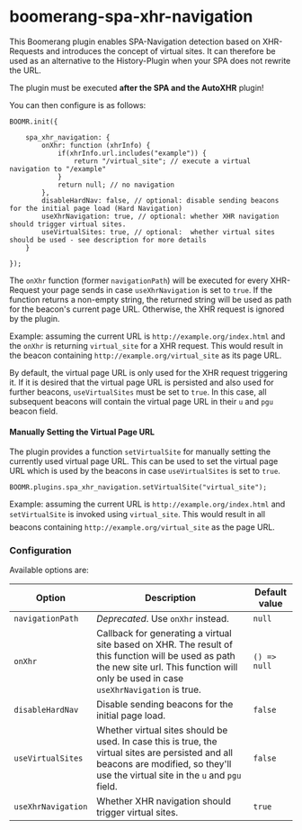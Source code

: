 # boomerang-spa-xhr-navigation

This Boomerang plugin enables SPA-Navigation detection based on XHR-Requests and introduces the concept of virtual sites.
It can therefore be used as an alternative to the History-Plugin when your SPA does not rewrite the URL.

The plugin must be executed **after the SPA and the AutoXHR** plugin!

You can then configure is as follows:
```
BOOMR.init({

    spa_xhr_navigation: {
        onXhr: function (xhrInfo) {
            if(xhrInfo.url.includes("example")) {
                return "/virtual_site"; // execute a virtual navigation to "/example"
            }
            return null; // no navigation
        },
        disableHardNav: false, // optional: disable sending beacons for the initial page load (Hard Navigation)
        useXhrNavigation: true, // optional: whether XHR navigation should trigger virtual sites.
        useVirtualSites: true, // optional:  whether virtual sites should be used - see description for more details
    }

});
```

The `onXhr` function (former `navigationPath`) will be executed for every XHR-Request your page sends in case `useXhrNavigation` is set to `true`. If the function returns a non-empty string, the returned string will be used as path for the beacon's current page URL. Otherwise, the XHR request is ignored by the plugin.

Example: assuming the current URL is `http://example.org/index.html` and the `onXhr` is returning `virtual_site` for a XHR request. This would result in the beacon containing `http://example.org/virtual_site` as its page URL.

By default, the virtual page URL is only used for the XHR request triggering it. If it is desired that the virtual page URL is persisted and also used for further beacons, `useVirtualSites` must be set to `true`. In this case, all subsequent beacons will contain the virtual page URL in their `u` and `pgu` beacon field.

#### Manually Setting the Virtual Page URL

The plugin provides a function `setVirtualSite` for manually setting the currently used virtual page URL.
This can be used to set the virtual page URL which is used by the beacons in case `useVirtualSites` is set to `true`.

```
BOOMR.plugins.spa_xhr_navigation.setVirtualSite("virtual_site");
```

Example: assuming the current URL is `http://example.org/index.html` and `setVirtualSite` is invoked using `virtual_site`. This would result in all beacons containing `http://example.org/virtual_site` as the page URL.

### Configuration

Available options are:

| Option | Description | Default value |
|---|---|---|
| `navigationPath` | *Deprecated*. Use `onXhr` instead. | `null` |
| `onXhr` | Callback for generating a virtual site based on XHR. The result of this function will be used as path the new site url. This function will only be used in case `useXhrNavigation` is true. | `() => null` |
| `disableHardNav` | Disable sending beacons for the initial page load. | `false` |
| `useVirtualSites` | Whether virtual sites should be used. In case this is true, the virtual sites are persisted and all beacons are modified, so they'll use the virtual site in the `u` and `pgu` field. | `false` |
| `useXhrNavigation` | Whether XHR navigation should trigger virtual sites. | `true` |

